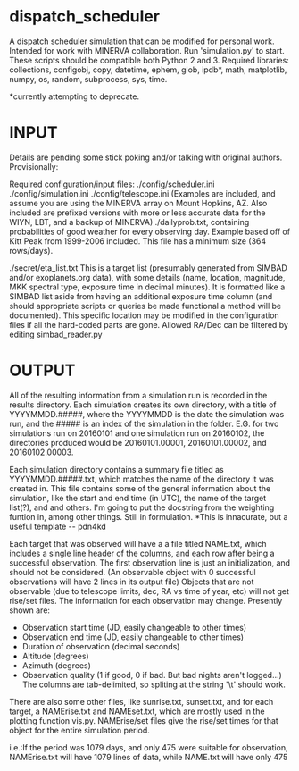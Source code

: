# dispatch_scheduler
A dispatch scheduler simulation that can be modified for personal work. Intended for work with MINERVA collaboration. Run 'simulation.py' to start. These scripts should be compatible both Python 2 and 3. Required libraries: collections, configobj, copy, datetime, ephem, glob, ipdb*, math, matplotlib, numpy, os, random, subprocess, sys, time.

*currently attempting to deprecate.


# INPUT
Details are pending some stick poking and/or talking with original authors. Provisionally:

Required configuration/input files:
./config/scheduler.ini ./config/simulation.ini ./config/telescope.ini (Examples are included, and assume you are using the MINERVA array on Mount Hopkins, AZ. Also included are prefixed versions with more or less accurate data for the WIYN, LBT, and a backup of MINERVA)
./dailyprob.txt, containing probabilities of good weather for every observing day. Example based off of Kitt Peak from 1999-2006 included. This file has a minimum size (364 rows/days).

./secret/eta_list.txt
This is a target list (presumably generated from SIMBAD and/or exoplanets.org data), with some details (name, location, magnitude, MKK spectral type, exposure time in decimal minutes). It is formatted like a SIMBAD list aside from having an additional exposure time column (and should appropriate scripts or queries be made functional a method will be documented). This specific location may be modified in the configuration files if all the hard-coded parts are gone. Allowed RA/Dec can be filtered by editing simbad_reader.py

# OUTPUT
All of the resulting information from a simulation run is recorded in the results
directory. Each simulation creates its own directory, with a title of 
YYYYMMDD.#####, where the YYYYMMDD is the date the simulation was run, and the
\#\#\#\#\# is an index of the simulation in the folder. E.G. for two simulations 
run on 20160101 and one simulation run on 20160102, the directories produced 
would be 20160101.00001, 20160101.00002, and 20160102.00003. 

Each simulation directory contains a summary file titled as YYYYMMDD.#####.txt,
which matches the name of the directory it was created in. This file 
contains some of the general information about the simulation, like the 
start and end time (in UTC), the name of the target list(?), and and others. I'm going 
to put the docstring from the weighting funtion in, among other things. Still
in formulation.
*This is innacurate, but a useful template -- pdn4kd

Each target that was observed will have a a file titled NAME.txt, which 
includes a single line header of the columns, and each row after being a successful observation. The first observation line is just an initialization, and should not be considered. (An observable object with 0 successful observations will have 2 lines in its output file)
Objects that are not observable (due to telescope limits, dec, RA vs time of year, etc) will not get rise/set files.
The information for each observation may change. Presently shown are:
* Observation start time (JD, easily changeable to other times)
* Observation end time (JD, easily changeable to other times)
* Duration of observation (decimal seconds)
* Altitude (degrees)
* Azimuth (degrees)
* Observation quality (1 if good, 0 if bad. But bad nights aren't logged...)
The columns are tab-delimited, so spliting at the string '\t' should work. 

There are also some other files, like sunrise.txt, sunset.txt, and for each 
target, a NAMErise.txt and NAMEset.txt, which are mostly used in the plotting 
function vis.py. NAMErise/set files give the rise/set times for that object for the entire simulation period.

i.e.:If the period was 1079 days, and only 475 were suitable for observation, NAMErise.txt will have 1079 lines of data, while NAME.txt will have only 475
